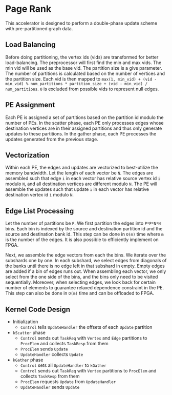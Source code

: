 # Page Rank

This accelerator is designed to perform a double-phase update scheme with
pre-partitioned graph data.

## Load Balancing

Before doing partitioning, the vertex ids (vids) are transformed for better
  load-balancing.
The preprocessor will first find the min and max vids.
The min vid will be used as the base vid.
The partition size is a give parameter.
The number of partitions is calculated based on the number of vertices and the
  partition size.
Each vid is then mapped to `max(1, min_vid) + (vid - min_vid) % num_partitions *
  partition_size + (vid - min_vid) / num_partitions`.
`0` is excluded from possible vids to represent null edges.

## PE Assignment

Each PE is assigned a set of partitions based on the partition id modulo the
  number of PEs.
In the scatter phase,
  each PE only processes edges whose destination vertices are in their assigned
  partitions and thus only generate updates to these partitions.
In the gather phase,
  each PE processes the updates generated from the previous stage.

## Vectorization

Within each PE,
  the edges and updates are vectorized to best-utilize the memory bandwidth.
Let the length of each vector be `N`.
The edges are assembled such that edge `i` in each vector has relative source
  vertex id `i` modulo `N`,
  and all destination vertices are different modulo `N`.
The PE will assemble the updates such that update `i` in each vector has
  relative destination vertex id `i` modulo `N`.

## Edge List Processing

Let the number of partitions be `P`.
We first partition the edges into `P*P*N*N` bins.
Each bin is indexed by the source and destination partition id and the source
  and destination bank id.
This step can be done in `O(m)` time where `m` is the number of the edges.
It is also possible to efficiently implement on FPGA.

Next, we assemble the edge vectors from each the bins.
We iterate over the subshards one by one.
In each subshard,
  we select edges from diagonals of the banks until there is no edge left in
  that subshard in empty.
Empty edges are added if a bin of edges runs out.
When assembling each vector, we only select from the one side of the bins,
  and the bins only need to be visited sequentially.
Moreover, when selecting edges,
  we look back for certain number of elements to guarantee relaxed dependence
  constraint in the PE.
This step can also be done in `O(m)` time and can be offloaded to FPGA.

## Kernel Code Design

+ Initialization
  + `Control` tells `UpdateHandler` the offsets of each `Update` partition
+ `kScatter` phase
  + `Control` sends out `TaskReq` with `Vertex` and `Edge` partitions to
    `ProcElem` and collects `TaskResp` from them
  + `ProcElem` sends `Update`
  + `UpdateHandler` collects `Update`
+ `kGather` phase
  + `Control` sets all `UpdateHandler` to `kGather`
  + `Control` sends out `TaskReq` with `Vertex` partitions to `ProcElem` and
    collects `TaskResp` from them
  + `ProcElem` requests `Update` from `UpdateHandler`
  + `UpdateHandler` sends `Update`
